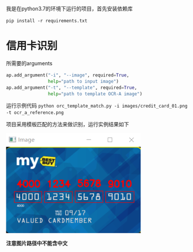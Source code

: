 我是在python3.7的环境下运行的项目，首先安装依赖库

`pip install -r requirements.txt`

# 信用卡识别
所需要的arguments
```python
ap.add_argument("-i", "--image", required=True,
                help="path to input image")
ap.add_argument("-t", "--template", required=True,
                help="path to template OCR-A image")
```

运行示例代码
`python orc_template_match.py -i images/credit_card_01.png -t ocr_a_reference.png`



项目采用模板匹配的方法来做识别，运行实例结果如下

![running picture](screenshot.png)

**注意图片路径中不能含中文**
